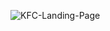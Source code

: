 ![KFC-Landing-Page](https://github.com/Purvesh0810/kfc_landing_page.github.io/assets/144791443/9b01469a-7ec9-4027-9a23-f5285e1f8ef5)
